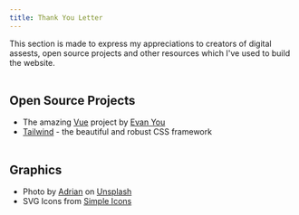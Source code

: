 ```yaml
---
title: Thank You Letter
---
```


This section is made to express my appreciations to creators of digital assests, open source projects and other resources which I've used to build the website.
<br/><br/>

## Open Source Projects

- The amazing [Vue](https://vuejs.org/) project by [Evan You](https://twitter.com/youyuxi)
- [Tailwind](https://tailwindcss.com/) - the beautiful and robust CSS framework
<br/><br/>

## Graphics

- Photo by [Adrian](Adrian) on [Unsplash](https://unsplash.com/)
- SVG Icons from [Simple Icons](https://simpleicons.org/)

<style lang="stylus" scoped>
li
  list-style-type: disc;
</style>
